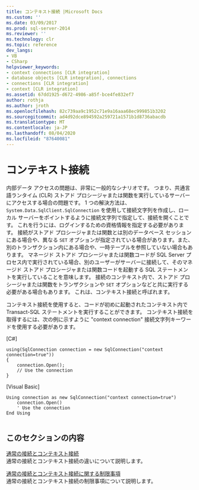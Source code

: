 ```yaml
---
title: コンテキスト接続 |Microsoft Docs
ms.custom: ''
ms.date: 03/09/2017
ms.prod: sql-server-2014
ms.reviewer: ''
ms.technology: clr
ms.topic: reference
dev_langs:
- VB
- CSharp
helpviewer_keywords:
- context connections [CLR integration]
- database objects [CLR integration], connections
- connections [CLR integration]
- context [CLR integration]
ms.assetid: 67dd1925-d672-4986-a85f-bce4fe832ef7
author: rothja
ms.author: jroth
ms.openlocfilehash: 82c739aa9c1952c71e9a16aaa68ec999851b3202
ms.sourcegitcommit: ad4d92dce894592a259721a1571b1d8736abacdb
ms.translationtype: MT
ms.contentlocale: ja-JP
ms.lasthandoff: 08/04/2020
ms.locfileid: "87640081"
---
```

# <a name="context-connection"></a>コンテキスト接続
  内部データ アクセスの問題は、非常に一般的なシナリオです。 つまり、共通言語ランタイム (CLR) ストアド プロシージャまたは関数を実行しているサーバーにアクセスする場合の問題です。 1 つの解決方法は、`System.Data.SqlClient.SqlConnection` を使用して接続文字列を作成し、ローカル サーバーをポイントするように接続文字列で指定して、接続を開くことです。 これを行うには、ログインするための資格情報を指定する必要があります。 接続がストアド プロシージャまたは関数とは別のデータベース セッションにある場合や、異なる `SET` オプションが指定されている場合があります。また、別のトランザクション内にある場合や、一時テーブルを参照していない場合もあります。 マネージド ストアド プロシージャまたは関数コードが SQL Server プロセス内で実行されている場合、別のユーザーがサーバーに接続して、そのマネージド ストアド プロシージャまたは関数コードを起動する SQL ステートメントを実行していることを意味します。 接続のコンテキスト内で、ストアド プロシージャまたは関数をトランザクションや `SET` オプションなどと共に実行する必要がある場合もあります。 これは、コンテキスト接続と呼ばれます。  
  
 コンテキスト接続を使用すると、コードが初めに起動されたコンテキスト内で Transact-SQL ステートメントを実行することができます。 コンテキスト接続を取得するには、次の例に示すように "context connection" 接続文字列キーワードを使用する必要があります。  
  
 [C#]  
  
```  
using(SqlConnection connection = new SqlConnection("context connection=true"))   
{  
    connection.Open();  
    // Use the connection  
}  
```  
  
 [Visual Basic]  
  
```  
Using connection as new SqlConnection("context connection=true")  
    connection.Open()  
    ' Use the connection  
End Using  
  
```  
  
## <a name="in-this-section"></a>このセクションの内容  
 [通常の接続とコンテキスト接続](context-connections-vs-regular-connections.md)  
 通常の接続とコンテキスト接続の違いについて説明します。  
  
 [通常の接続とコンテキスト接続に関する制限事項](context-connections-and-regular-connections-restrictions.md)  
 通常の接続とコンテキスト接続の制限事項について説明します。  
  
  
